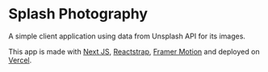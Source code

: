 # Splash Photography

A simple client application using data from Unsplash API for its images. 

This app is made with [Next JS](https://nextjs.org/), [Reactstrap](https://reactstrap.github.io/), [Framer Motion](https://www.framer.com/motion/) and deployed on [Vercel](https://vercel.com/).
